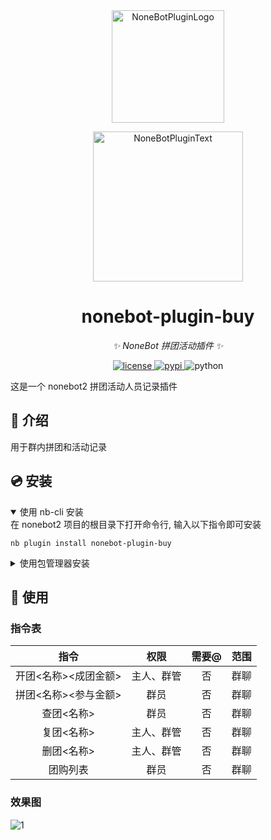 <div align="center">
  <a href="https://v2.nonebot.dev/store"><img src="https://github.com/A-kirami/nonebot-plugin-template/blob/resources/nbp_logo.png" width="180" height="180" alt="NoneBotPluginLogo"></a>
  <br>
  <p><img src="https://github.com/A-kirami/nonebot-plugin-template/blob/resources/NoneBotPlugin.svg" width="240" alt="NoneBotPluginText"></p>
</div>

<div align="center">


# nonebot-plugin-buy

_✨ NoneBot 拼团活动插件 ✨_


<a href="./LICENSE">
    <img src="https://img.shields.io/github/license/Onimaimai/nonebot-plugin-buy.svg" alt="license">
</a>
<a href="https://pypi.python.org/pypi/nonebot-plugin-buy">
    <img src="https://img.shields.io/pypi/v/nonebot-plugin-buy.svg" alt="pypi">
</a>
<img src="https://img.shields.io/badge/python-3.9+-blue.svg" alt="python">

</div>

这是一个 nonebot2 拼团活动人员记录插件

## 📖 介绍

用于群内拼团和活动记录

## 💿 安装

<details open>
<summary>使用 nb-cli 安装</summary>
在 nonebot2 项目的根目录下打开命令行, 输入以下指令即可安装

    nb plugin install nonebot-plugin-buy

</details>

<details>
<summary>使用包管理器安装</summary>
在 nonebot2 项目的插件目录下, 打开命令行, 根据你使用的包管理器, 输入相应的安装命令

<details>
<summary>pip</summary>

    pip install nonebot-plugin-buy
</details>
<details>
<summary>pdm</summary>

    pdm add nonebot-plugin-buy
</details>
<details>
<summary>poetry</summary>

    poetry add nonebot-plugin-buy
</details>
<details>
<summary>conda</summary>

    conda install nonebot-plugin-buy
</details>

打开 nonebot2 项目根目录下的 `pyproject.toml` 文件, 在 `[tool.nonebot]` 部分追加写入

    plugins = ["nonebot_plugin_buy"]

</details>

## 🎉 使用
### 指令表
| 指令 | 权限 | 需要@ | 范围 |
|:-----:|:----:|:----:|:----:|
| 开团<名称><成团金额> | 主人、群管 | 否 | 群聊 
| 拼团<名称><参与金额> | 群员 | 否 | 群聊 
| 查团<名称> | 群员 | 否 | 群聊 
| 复团<名称> | 主人、群管 | 否 | 群聊 
| 删团<名称> | 主人、群管 | 否 | 群聊 
| 团购列表 | 群员 | 否 | 群聊 
### 效果图
![1](https://github.com/user-attachments/assets/06f2fa74-7272-49a2-bb9c-ca6325dcabc5)


